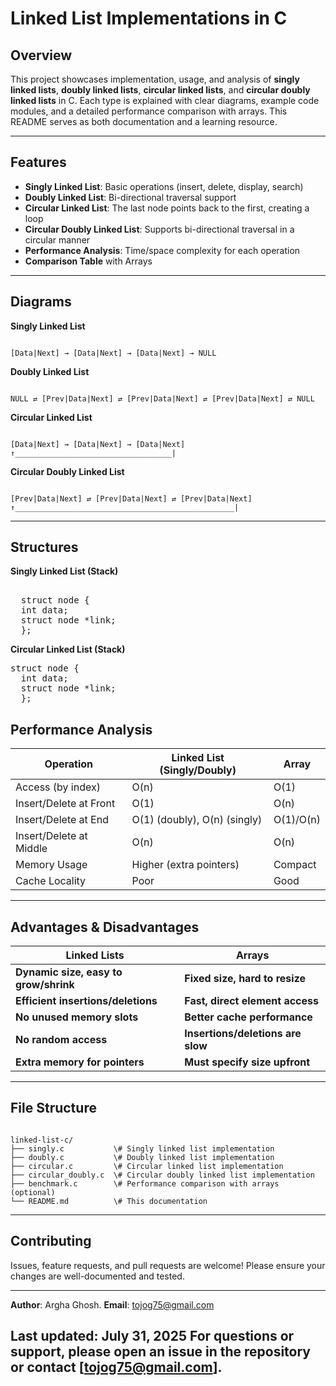 # Linked List Implementations in C


## Overview

This project showcases implementation, usage, and analysis of **singly linked lists**, **doubly linked lists**, **circular linked lists**, and **circular doubly linked lists** in C. Each type is explained with clear diagrams, example code modules, and a detailed performance comparison with arrays. This README serves as both documentation and a learning resource.

---

## Features

- **Singly Linked List**: Basic operations (insert, delete, display, search)
- **Doubly Linked List**: Bi-directional traversal support
- **Circular Linked List**: The last node points back to the first, creating a loop
- **Circular Doubly Linked List**: Supports bi-directional traversal in a circular manner
- **Performance Analysis**: Time/space complexity for each operation
- **Comparison Table** with Arrays

---

## Diagrams

**Singly Linked List**  
```

[Data|Next] → [Data|Next] → [Data|Next] → NULL

```

**Doubly Linked List**  
```

NULL ⇄ [Prev|Data|Next] ⇄ [Prev|Data|Next] ⇄ [Prev|Data|Next] ⇄ NULL

```

**Circular Linked List**  
```

[Data|Next] → [Data|Next] → [Data|Next]
↑___________________________________|

```

**Circular Doubly Linked List**  
```

[Prev|Data|Next] ⇄ [Prev|Data|Next] ⇄ [Prev|Data|Next]
↑_________________________________________________|

```

---

## Structures

**Singly Linked List (Stack)**

<pre lang="c"> 
  struct node { 
  int data;
  struct node *link;
  }; </pre>

**Circular Linked List (Stack)**
<pre lang="c">struct node { 
  int data;
  struct node *link;
  };</pre>


## Performance Analysis

| Operation                | Linked List (Singly/Doubly) | Array      |
|-------------------------|-----------------------------|------------|
| Access (by index)       | O(n)                        | O(1)       |
| Insert/Delete at Front  | O(1)                        | O(n)       |
| Insert/Delete at End    | O(1) (doubly), O(n) (singly)| O(1)/O(n)  |
| Insert/Delete at Middle | O(n)                        | O(n)       |
| Memory Usage            | Higher (extra pointers)     | Compact    |
| Cache Locality          | Poor                        | Good       |

---

## Advantages & Disadvantages

| **Linked Lists**                    | **Arrays**                        |
|-------------------------------------|-----------------------------------|
| **Dynamic size, easy to grow/shrink** | **Fixed size, hard to resize**     |
| **Efficient insertions/deletions**  | **Fast, direct element access**    |
| **No unused memory slots**          | **Better cache performance**       |
| **No random access**                | **Insertions/deletions are slow**  |
| **Extra memory for pointers**       | **Must specify size upfront**      |

---

## File Structure

```

linked-list-c/
├── singly.c           \# Singly linked list implementation
├── doubly.c           \# Doubly linked list implementation
├── circular.c         \# Circular linked list implementation
├── circular_doubly.c  \# Circular doubly linked list implementation
├── benchmark.c        \# Performance comparison with arrays (optional)
└── README.md          \# This documentation

```

---

## Contributing

Issues, feature requests, and pull requests are welcome! Please ensure your changes are well-documented and tested.

---

**Author**: Argha Ghosh.
**Email**: tojog75@gmail.com

**Last updated**: July 31, 2025
For questions or support, please open an issue in the repository or contact [tojog75@gmail.com].
---



